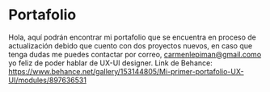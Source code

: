 # Portafolio

Hola, aquí podrán encontrar mi portafolio que se encuentra en proceso de actualización debido que cuento con dos proyectos nuevos, en caso que tenga dudas me puedes contactar por correo, carmenlepiman@gmail.como  yo feliz de poder hablar de UX-UI designer.
Link de Behance: https://www.behance.net/gallery/153144805/Mi-primer-portafolio-UX-UI/modules/897636531
